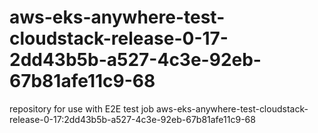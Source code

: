 # aws-eks-anywhere-test-cloudstack-release-0-17-2dd43b5b-a527-4c3e-92eb-67b81afe11c9-68
repository for use with E2E test job aws-eks-anywhere-test-cloudstack-release-0-17:2dd43b5b-a527-4c3e-92eb-67b81afe11c9-68
